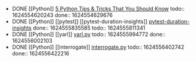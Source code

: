 - DONE [[Python]] [5 Python Tips & Tricks That You Should Know](https://youtu.be/XVB3dZ4H_AI)
  todo:: 1624554620243
  done:: 1624554629676
- DONE [[Python]] [[pytest]] [[pytest-duration-insights]] [pytest-duration-insights](https://calmcode.io/labs/pytest-duration-insights.html)
  done:: 1624555835585
  todo:: 1624555811341
- DONE [[Python]] [[yarl]] [yarl.py](https://calmcode.io/shorts/yarl.py.html)
  todo:: 1624555994772
  done:: 1624556002103
- DONE [[Python]] [[interrogate]] [interrogate.py](https://calmcode.io/shorts/interrogate.py.html)
  todo:: 1624556402742
  done:: 1624556422216